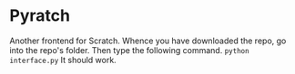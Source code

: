 # Pyratch
Another frontend for Scratch.
Whence you have downloaded the repo, go into the repo's folder. Then type the following command.
`python interface.py`
It should work.
